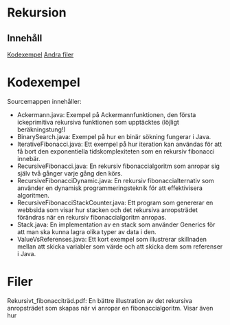 # Rekursion

## Innehåll
[Kodexempel](#Kodexempel)
[Andra filer](#Filer)

# Kodexempel
Sourcemappen innehåller:
- Ackermann.java: Exempel på Ackermannfunktionen, den första ickeprimitiva rekursiva funktionen som upptäcktes (löjligt beräkningstung!)
- BinarySearch.java: Exempel på hur en binär sökning fungerar i Java.
- IterativeFibonacci.java: Ett exempel på hur iteration kan användas för att få bort den exponentiella tidskomplexiteten som en rekursiv fibonacci innebär.
- RecursiveFibonacci.java: En rekursiv fibonaccialgoritm som anropar sig själv två gånger varje gång den körs.
- RecursiveFibonacciDynamic.java: En rekursiv fibonaccialternativ som använder en dynamisk programmeringsteknik för att effektivisera algoritmen.
- RecursiveFibonacciStackCounter.java: Ett program som genererar en webbsida som visar hur stacken och det rekursiva anropsträdet förändras när en rekursiv fibonaccialgoritm anropas.
- Stack.java: En implementation av en stack som använder Generics för att man ska kunna lagra olika typer av data i den.
- ValueVsReferenses.java: Ett kort exempel som illustrerar skillnaden mellan att skicka variabler som värde och att skicka dem som referenser i Java.

# Filer
Rekursivt_fibonacciträd.pdf: En bättre illustration av det rekursiva anropsträdet som skapas när vi anropar en fibonaccialgoritm. Visar även hur 
